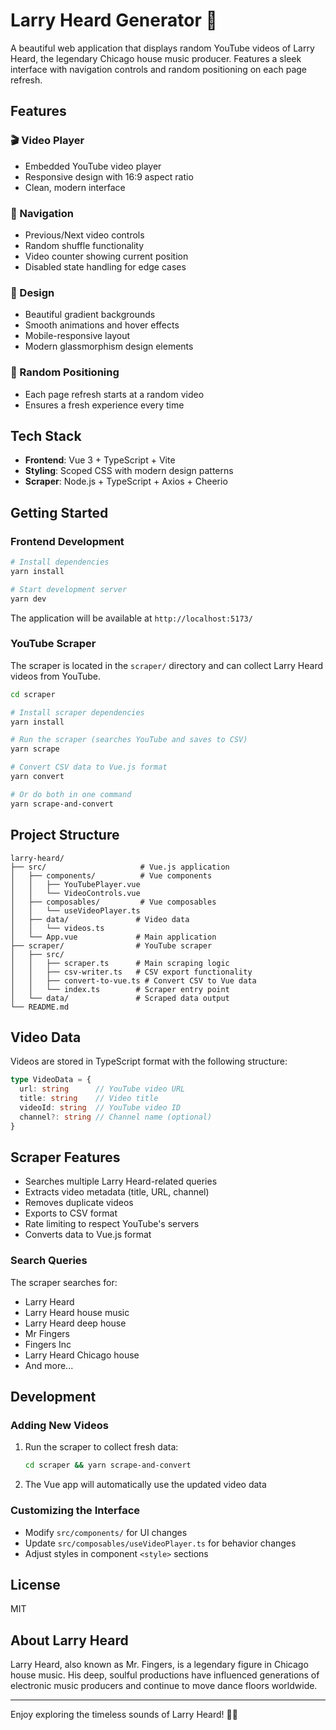 # Larry Heard Generator 🎵

A beautiful web application that displays random YouTube videos of Larry Heard, the legendary Chicago house music producer. Features a sleek interface with navigation controls and random positioning on each page refresh.

## Features

### 🎬 Video Player
- Embedded YouTube video player
- Responsive design with 16:9 aspect ratio
- Clean, modern interface

### 🎯 Navigation
- Previous/Next video controls
- Random shuffle functionality
- Video counter showing current position
- Disabled state handling for edge cases

### 🎨 Design
- Beautiful gradient backgrounds
- Smooth animations and hover effects
- Mobile-responsive layout
- Modern glassmorphism design elements

### 🔄 Random Positioning
- Each page refresh starts at a random video
- Ensures a fresh experience every time

## Tech Stack

- **Frontend**: Vue 3 + TypeScript + Vite
- **Styling**: Scoped CSS with modern design patterns
- **Scraper**: Node.js + TypeScript + Axios + Cheerio

## Getting Started

### Frontend Development

```bash
# Install dependencies
yarn install

# Start development server
yarn dev
```

The application will be available at `http://localhost:5173/`

### YouTube Scraper

The scraper is located in the `scraper/` directory and can collect Larry Heard videos from YouTube.

```bash
cd scraper

# Install scraper dependencies
yarn install

# Run the scraper (searches YouTube and saves to CSV)
yarn scrape

# Convert CSV data to Vue.js format
yarn convert

# Or do both in one command
yarn scrape-and-convert
```

## Project Structure

```
larry-heard/
├── src/                     # Vue.js application
│   ├── components/          # Vue components
│   │   ├── YouTubePlayer.vue
│   │   └── VideoControls.vue
│   ├── composables/         # Vue composables
│   │   └── useVideoPlayer.ts
│   ├── data/               # Video data
│   │   └── videos.ts
│   └── App.vue             # Main application
├── scraper/                # YouTube scraper
│   ├── src/
│   │   ├── scraper.ts      # Main scraping logic
│   │   ├── csv-writer.ts   # CSV export functionality
│   │   ├── convert-to-vue.ts # Convert CSV to Vue data
│   │   └── index.ts        # Scraper entry point
│   └── data/               # Scraped data output
└── README.md
```

## Video Data

Videos are stored in TypeScript format with the following structure:

```typescript
type VideoData = {
  url: string      // YouTube video URL
  title: string    // Video title
  videoId: string  // YouTube video ID
  channel?: string // Channel name (optional)
}
```

## Scraper Features

- Searches multiple Larry Heard-related queries
- Extracts video metadata (title, URL, channel)
- Removes duplicate videos
- Exports to CSV format
- Rate limiting to respect YouTube's servers
- Converts data to Vue.js format

### Search Queries

The scraper searches for:
- Larry Heard
- Larry Heard house music
- Larry Heard deep house
- Mr Fingers
- Fingers Inc
- Larry Heard Chicago house
- And more...

## Development

### Adding New Videos

1. Run the scraper to collect fresh data:
   ```bash
   cd scraper && yarn scrape-and-convert
   ```

2. The Vue app will automatically use the updated video data

### Customizing the Interface

- Modify `src/components/` for UI changes
- Update `src/composables/useVideoPlayer.ts` for behavior changes
- Adjust styles in component `<style>` sections

## License

MIT

## About Larry Heard

Larry Heard, also known as Mr. Fingers, is a legendary figure in Chicago house music. His deep, soulful productions have influenced generations of electronic music producers and continue to move dance floors worldwide.

---

Enjoy exploring the timeless sounds of Larry Heard! 🎵✨